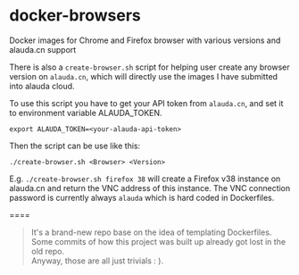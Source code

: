 # docker-browsers
Docker images for Chrome and Firefox browser with various versions and alauda.cn support 

There is also a `create-browser.sh` script for helping user create any browser version on `alauda.cn`, which will directly use the images I have submitted into alauda cloud.

To use this script you have to get your API token from `alauda.cn`, and set it to environment variable ALAUDA_TOKEN.

```
export ALAUDA_TOKEN=<your-alauda-api-token>
```

Then the script can be use like this:

```
./create-browser.sh <Browser> <Version>
```

E.g. `./create-browser.sh firefox 38` will create a Firefox v38 instance on alauda.cn and return the VNC address of this instance. The VNC connection password is currently always `alauda` which is hard coded in Dockerfiles.

====
> It's a brand-new repo base on the idea of templating Dockerfiles. <br>
> Some commits of how this project was built up already got lost in the old repo. <br>
> Anyway, those are all just trivials : ).
